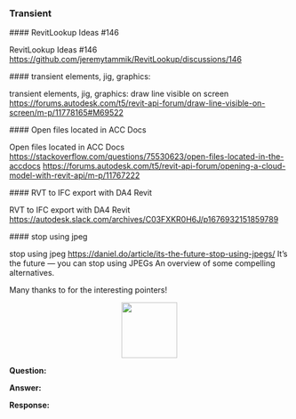 <head>
<meta http-equiv="Content-Type" content="text/html; charset=utf-8">
<link rel="stylesheet" type="text/css" href="bc.css">
<script src="https://cdn.rawgit.com/google/code-prettify/master/loader/run_prettify.js" type="text/javascript"></script>
</head>

<!---

- RevitLookup Ideas #146
  https://github.com/jeremytammik/RevitLookup/discussions/146

- transient elements, jig, graphics:
  draw line visible on screen
  https://forums.autodesk.com/t5/revit-api-forum/draw-line-visible-on-screen/m-p/11778165#M69522

- Open files located in ACC Docs
  https://stackoverflow.com/questions/75530623/open-files-located-in-the-accdocs
  https://forums.autodesk.com/t5/revit-api-forum/opening-a-cloud-model-with-revit-api/m-p/11767222

- RVT to IFC export with DA4 Revit
  https://autodesk.slack.com/archives/C03FXKR0H6J/p1676932151859789

- stop using jpeg
  https://daniel.do/article/its-the-future-stop-using-jpegs/
  It’s the future — you can stop using JPEGs
  An overview of some compelling alternatives.

twitter:

 @DynamoBIM  with the @AutodeskRevit #RevitAPI #BIM @AutodeskAPS https://autode.sk/simplifycurveloop

&ndash;
...

linkedin:

#BIM #DynamoBim #AutodeskAPS #Revit #API #IFC #SDK #AI #VisualStudio #Autodesk #AEC #adsk

the [Revit API discussion forum](http://forums.autodesk.com/t5/revit-api-forum/bd-p/160) thread

<center>
<img src="img/" alt="" title="" width="600" height=""/>
<p style="font-size: 80%; font-style:italic"></p>
</center>

<pre class="code">
</pre>

-->

### Transient


####<a name="2"></a> RevitLookup Ideas #146

RevitLookup Ideas #146
https://github.com/jeremytammik/RevitLookup/discussions/146

####<a name="3"></a> transient elements, jig, graphics:

transient elements, jig, graphics:
draw line visible on screen
https://forums.autodesk.com/t5/revit-api-forum/draw-line-visible-on-screen/m-p/11778165#M69522

####<a name="4"></a> Open files located in ACC Docs

Open files located in ACC Docs
https://stackoverflow.com/questions/75530623/open-files-located-in-the-accdocs
https://forums.autodesk.com/t5/revit-api-forum/opening-a-cloud-model-with-revit-api/m-p/11767222

####<a name="5"></a> RVT to IFC export with DA4 Revit

RVT to IFC export with DA4 Revit
https://autodesk.slack.com/archives/C03FXKR0H6J/p1676932151859789

####<a name="6"></a> stop using jpeg

stop using jpeg
https://daniel.do/article/its-the-future-stop-using-jpegs/
It’s the future — you can stop using JPEGs
An overview of some compelling alternatives.


Many thanks to
 for the interesting pointers!

<center>
<img src="img/.png" alt="" title="" width="100"/> <!-- 349 x 231 pixels -->
</center>

**Question:**

**Answer:**

**Response:**

<pre class="prettyprint">
</pre>
 
